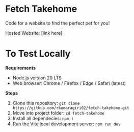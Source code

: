 # Fetch Takehome
 Code for a website to find the perfect pet for you!

Hosted Website: [link here]

# To Test Locally
 **Requirements**
- Node.js version 20 LTS
- Web browser: Chrome / Firefox / Edge / Safari (latest)

**Steps**

1) Clone this repository: `git clone https://github.com/rkomaragiri02/fetch-takehome.git`
2) Move into project folder: `cd fetch-takehome`
3) Install all dependecies: `npm i`
4) Run the Vite local development server: `npm run dev`
